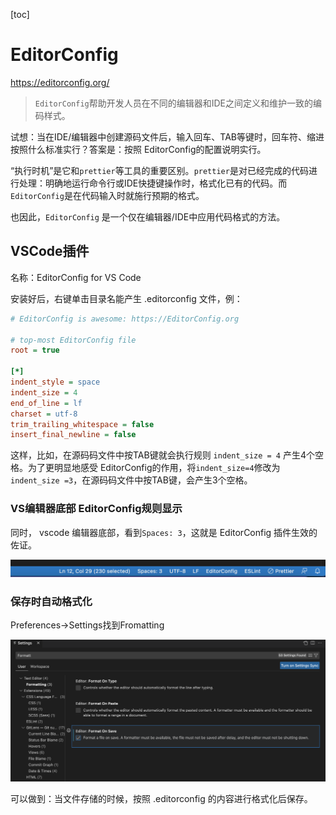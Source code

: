 [toc]
# EditorConfig

https://editorconfig.org/

> `EditorConfig`帮助开发人员在不同的编辑器和IDE之间定义和维护一致的编码样式。

试想：当在IDE/编辑器中创建源码文件后，输入回车、TAB等键时，回车符、缩进按照什么标准实行？答案是：按照 EditorConfig的配置说明实行。 

“执行时机”是它和`prettier`等工具的重要区别。`prettier`是对已经完成的代码进行处理：明确地运行命令行或IDE快捷键操作时，格式化已有的代码。而`EditorConfig`是在代码输入时就施行预期的格式。

也因此，`EditorConfig` 是一个仅在编辑器/IDE中应用代码格式的方法。

## VSCode插件

名称：EditorConfig for VS Code

安装好后，右键单击目录名能产生 .editorconfig 文件，例：

```ini
# EditorConfig is awesome: https://EditorConfig.org

# top-most EditorConfig file
root = true

[*]
indent_style = space
indent_size = 4
end_of_line = lf
charset = utf-8
trim_trailing_whitespace = false
insert_final_newline = false
```

这样，比如，在源码码文件中按TAB键就会执行规则 `indent_size = 4` 产生4个空格。为了更明显地感受 EditorConfig的作用，将`indent_size=4`修改为`indent_size =3`，在源码码文件中按TAB键，会产生3个空格。

### VS编辑器底部 EditorConfig规则显示

同时， vscode 编辑器底部，看到`Spaces: 3`，这就是 EditorConfig 插件生效的佐证。

![image-20230103183915570](images/image-20230103183915570.png)


### 保存时自动格式化

Preferences->Settings找到Fromatting

![image-20230103184454537](images/image-20230103184454537.png)

可以做到：当文件存储的时候，按照 .editorconfig 的内容进行格式化后保存。